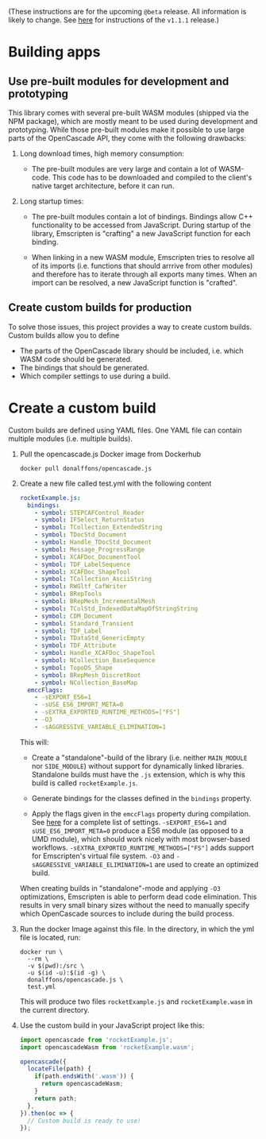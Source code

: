 (These instructions are for the upcoming `@beta` release. All information is likely to change. See [here](https://github.com/donalffons/opencascade.js/tree/v1.1.1) for instructions of the `v1.1.1` release.)

# Building apps

## Use pre-built modules for development and prototyping

This library comes with several pre-built WASM modules (shipped via the NPM package), which are mostly meant to be used during development and prototyping. While those pre-built modules make it possible to use large parts of the OpenCascade API, they come with the following drawbacks:

1. Long download times, high memory consumption:

    * The pre-built modules are very large and contain a lot of WASM-code. This code has to be downloaded and compiled to the client's native target architecture, before it can run.

2. Long startup times:

    * The pre-built modules contain a lot of bindings. Bindings allow C++ functionality to be accessed from JavaScript. During startup of the library, Emscripten is "crafting" a new JavaScript function for each binding.

    * When linking in a new WASM module, Emscripten tries to resolve all of its imports (i.e. functions that should arrrive from other modules) and therefore has to iterate through all exports many times. When an import can be resolved, a new JavaScript function is "crafted".

## Create custom builds for production

To solve those issues, this project provides a way to create custom builds. Custom builds allow you to define
* The parts of the OpenCascade library should be included, i.e. which WASM code should be generated.
* The bindings that should be generated.
* Which compiler settings to use during a build.

# Create a custom build

Custom builds are defined using YAML files. One YAML file can contain multiple modules (i.e. multiple builds). 

1. Pull the opencascade.js Docker image from Dockerhub
    ```
    docker pull donalffons/opencascade.js
    ```

2. Create a new file called test.yml with the following content
    ```yml
    rocketExample.js:
      bindings:
        - symbol: STEPCAFControl_Reader
        - symbol: IFSelect_ReturnStatus
        - symbol: TCollection_ExtendedString
        - symbol: TDocStd_Document
        - symbol: Handle_TDocStd_Document
        - symbol: Message_ProgressRange
        - symbol: XCAFDoc_DocumentTool
        - symbol: TDF_LabelSequence
        - symbol: XCAFDoc_ShapeTool
        - symbol: TCollection_AsciiString
        - symbol: RWGltf_CafWriter
        - symbol: BRepTools
        - symbol: BRepMesh_IncrementalMesh
        - symbol: TColStd_IndexedDataMapOfStringString
        - symbol: CDM_Document
        - symbol: Standard_Transient
        - symbol: TDF_Label
        - symbol: TDataStd_GenericEmpty
        - symbol: TDF_Attribute
        - symbol: Handle_XCAFDoc_ShapeTool
        - symbol: NCollection_BaseSequence
        - symbol: TopoDS_Shape
        - symbol: BRepMesh_DiscretRoot
        - symbol: NCollection_BaseMap
      emccFlags:
        - -sEXPORT_ES6=1
        - -sUSE_ES6_IMPORT_META=0
        - -sEXTRA_EXPORTED_RUNTIME_METHODS=["FS"]
        - -O3
        - -sAGGRESSIVE_VARIABLE_ELIMINATION=1
    ```

    This will:

    * Create a "standalone"-build of the library (i.e. neither `MAIN_MODULE` nor `SIDE_MODULE`) without support for dynamically linked libraries. Standalone builds must have the `.js` extension, which is why this build is called `rocketExample.js`.

    * Generate bindings for the classes defined in the `bindings` property.

    * Apply the flags given in the `emccFlags` property during compilation. See [here](https://github.com/emscripten-core/emscripten/blob/master/src/settings.js) for a complete list of settings. `-sEXPORT_ES6=1` and `sUSE_ES6_IMPORT_META=0` produce a ES6 module (as opposed to a UMD module), which should work nicely with most browser-based workflows. `-sEXTRA_EXPORTED_RUNTIME_METHODS=["FS"]` adds support for Emscripten's virtual file system. `-O3` and `-sAGGRESSIVE_VARIABLE_ELIMINATION=1` are used to create an optimized build.

    When creating builds in "standalone"-mode and applying `-O3` optimizations, Emscripten is able to perform dead code elimination. This results in very small binary sizes without the need to manually specify which OpenCascade sources to include during the build process.

  3. Run the docker Image against this file. In the directory, in which the yml file is located, run:

      ```
      docker run \
        --rm \
        -v $(pwd):/src \
        -u $(id -u):$(id -g) \
        donalffons/opencascade.js \
        test.yml
      ```

      This will produce two files `rocketExample.js` and `rocketExample.wasm` in the current directory.

  4. Use the custom build in your JavaScript project like this:

      ```js
      import opencascade from 'rocketExample.js';
      import opencascadeWasm from 'rocketExample.wasm';

      opencascade({
        locateFile(path) {
          if(path.endsWith('.wasm')) {
            return opencascadeWasm;
          }
          return path;
        },
      }).then(oc => {
        // Custom build is ready to use!
      });
      ```
